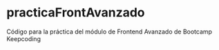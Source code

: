 # practicaFrontAvanzado
Código para la práctica del módulo de Frontend Avanzado de Bootcamp Keepcoding
